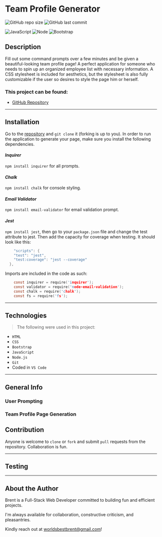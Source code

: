 # Team Profile Generator

![GitHub repo size](https://img.shields.io/github/repo-size/brentocracy/team-profile-generator?style=flat-square) ![GitHub last commit](https://img.shields.io/github/last-commit/brentocracy/team-profile-generator?color=red&style=flat-square) 

![JavaScript](https://img.shields.io/badge/JavaScript-F7DF1E?style=for-the-badge&logo=javascript&logoColor=black) ![Node](https://img.shields.io/badge/Node.js-43853D?style=for-the-badge&logo=node.js&logoColor=white) ![Bootstrap](https://img.shields.io/badge/Bootstrap-00B2FF?style=for-the-badge&logo=bootstrap&logoColor=white)


## Description

Fill out some command prompts over a few minutes and be given a beautiful-looking team profile page! A perfect application for someone who needs to spin up an organized employee list with necessary information. A CSS stylesheet is included for aesthetics, but the stylesheet is also fully customizable if the user so desires to style the page him or herself.

### This project can be found:

- [GitHub Repository](https://github.com/brentocracy/team-profile-generator)

---

## Installation

Go to the [repository](https://github.com/brentocracy/team-profile-generator) and ``` git clone ``` it (forking is up to you). In order to run the application to generate your page, make sure you install the following dependencies.

#### *Inquirer*
`npm install inquirer` for all prompts.

#### *Chalk*
`npm install chalk` for console styling.

#### *Email Validator*
`npm install email-validator` for email validation prompt.

#### *Jest*
`npm install jest`, then go to your `package.json` file and change the test attribute to jest. Then add the capacity for coverage when testing. It should look like this:
```c
    "scripts": {
    "test": "jest",
    "test:coverage": "jest --coverage"
  },
```

Imports are included in the code as such:

```c
    const inquirer = require('inquirer');
    const validator = require('node-email-validation');
    const chalk = require('chalk');
    const fs = require('fs');
```
---

## Technologies

> The following were used in this project:

- `HTML`
- `CSS`
- `Bootstrap`
- `JavaScript`
- `Node.js`
- `Git`
- Coded in `VS Code`

---

## General Info

### User Prompting

### Team Profile Page Generation

## Contribution

Anyone is welcome to `clone` or `fork` and submit `pull` requests from the repository. Collaboration is fun.

---

## Testing

---

## About the Author

Brent is a Full-Stack Web Developer committed to building fun and efficient projects.

I'm always available for collaboration, constructive criticism, and pleasantries.

Kindly reach out at <worldsbestbrent@gmail.com>!


